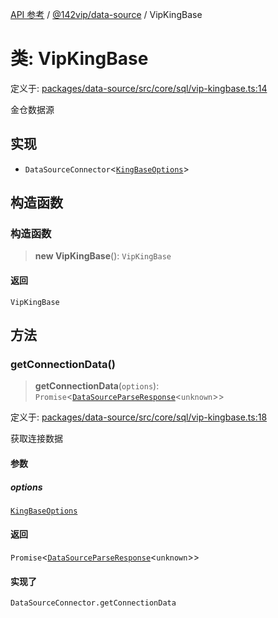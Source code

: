 [API 参考](../wiki/Home) / [@142vip/data-source](../wiki/@142vip.data-source) / VipKingBase

# 类: VipKingBase

定义于: [packages/data-source/src/core/sql/vip-kingbase.ts:14](https://github.com/142vip/core-x/blob/5281e59d2cdd2de59e1ea761d17ed7fe118d1e60/packages/data-source/src/core/sql/vip-kingbase.ts#L14)

金仓数据源

## 实现

* `DataSourceConnector`<[`KingBaseOptions`](../wiki/@142vip.data-source.%E6%8E%A5%E5%8F%A3.KingBaseOptions)>

## 构造函数

### 构造函数

> **new VipKingBase**(): `VipKingBase`

#### 返回

`VipKingBase`

## 方法

### getConnectionData()

> **getConnectionData**(`options`): `Promise`<[`DataSourceParseResponse`](../wiki/@142vip.data-source.%E6%8E%A5%E5%8F%A3.DataSourceParseResponse)<`unknown`>>

定义于: [packages/data-source/src/core/sql/vip-kingbase.ts:18](https://github.com/142vip/core-x/blob/5281e59d2cdd2de59e1ea761d17ed7fe118d1e60/packages/data-source/src/core/sql/vip-kingbase.ts#L18)

获取连接数据

#### 参数

##### options

[`KingBaseOptions`](../wiki/@142vip.data-source.%E6%8E%A5%E5%8F%A3.KingBaseOptions)

#### 返回

`Promise`<[`DataSourceParseResponse`](../wiki/@142vip.data-source.%E6%8E%A5%E5%8F%A3.DataSourceParseResponse)<`unknown`>>

#### 实现了

`DataSourceConnector.getConnectionData`
